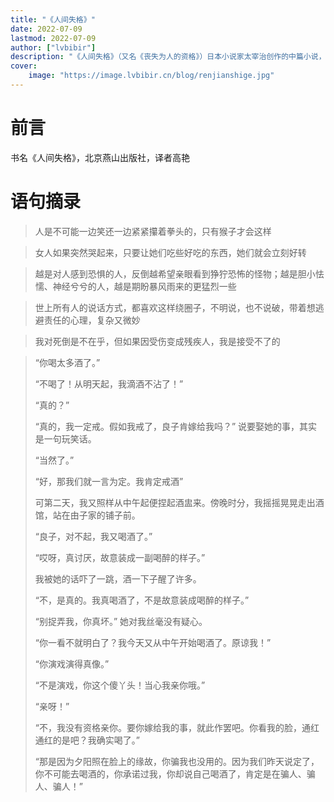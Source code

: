 ```yaml
---
title: "《人间失格》"
date: 2022-07-09
lastmod: 2022-07-09
author: ["lvbibir"]
description: "《人间失格》（又名《丧失为人的资格》）日本小说家太宰治创作的中篇小说，发表于1948年，是一部半自传体的小说。"
cover:
    image: "https://image.lvbibir.cn/blog/renjianshige.jpg" 
---
```


# 前言

书名《人间失格》，北京燕山出版社，译者高艳

<!-- {{< douban src="https://book.douban.com/subject/30422167/" >}} -->

# 语句摘录

> 人是不可能一边笑还一边紧紧攥着拳头的，只有猴子才会这样

> 女人如果突然哭起来，只要让她们吃些好吃的东西，她们就会立刻好转

> 越是对人感到恐惧的人，反倒越希望亲眼看到狰狞恐怖的怪物；越是胆小怯懦、神经兮兮的人，越是期盼暴风雨来的更猛烈一些

> 世上所有人的说话方式，都喜欢这样绕圈子，不明说，也不说破，带着想逃避责任的心理，复杂又微妙

> 我对死倒是不在乎，但如果因受伤变成残疾人，我是接受不了的

> “你喝太多酒了。”
>
> “不喝了！从明天起，我滴酒不沾了！”
>
> “真的？”
>
> “真的，我一定戒。假如我戒了，良子肯嫁给我吗？” 说要娶她的事，其实是一句玩笑话。
>
> “当然了。”
>
> “好，那我们就一言为定。我肯定戒酒”
>
> 可第二天，我又照样从中午起便捏起酒盅来。傍晚时分，我摇摇晃晃走出酒馆，站在由子家的铺子前。
>
> “良子，对不起，我又喝酒了。”
>
> “哎呀，真讨厌，故意装成一副喝醉的样子。”
>
> 我被她的话吓了一跳，酒一下子醒了许多。
>
> “不，是真的。我真喝酒了，不是故意装成喝醉的样子。”
>
> “别捉弄我，你真坏。” 她对我丝毫没有疑心。
>
> “你一看不就明白了？我今天又从中午开始喝酒了。原谅我！”
>
> “你演戏演得真像。”
>
> “不是演戏，你这个傻丫头！当心我亲你哦。”
>
> “亲呀！”
>
> “不，我没有资格亲你。要你嫁给我的事，就此作罢吧。你看我的脸，通红通红的是吧？我确实喝了。”
>
> “那是因为夕阳照在脸上的缘故，你骗我也没用的。因为我们昨天说定了，你不可能去喝酒的，你承诺过我，你却说自己喝酒了，肯定是在骗人、骗人、骗人！”
